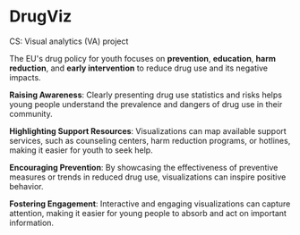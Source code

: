 # DrugViz
CS: Visual analytics (VA) project 

The EU's drug policy for youth focuses on **prevention**, **education**, **harm reduction**, and **early intervention** to reduce drug use and its negative impacts.

**Raising Awareness**: Clearly presenting drug use statistics and risks helps young people understand the prevalence and dangers of drug use in their community.

**Highlighting Support Resources**: Visualizations can map available support services, such as counseling centers, harm reduction programs, or hotlines, making it easier for youth to seek help.

**Encouraging Prevention**: By showcasing the effectiveness of preventive measures or trends in reduced drug use, visualizations can inspire positive behavior.

**Fostering Engagement**: Interactive and engaging visualizations can capture attention, making it easier for young people to absorb and act on important information.
